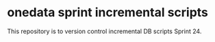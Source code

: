 # onedata sprint incremental scripts
This repository is to version control incremental DB scripts Sprint 24.

